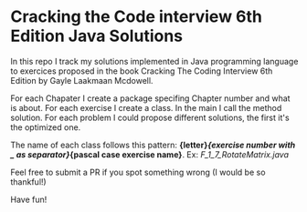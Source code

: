 # Cracking the Code interview 6th Edition Java Solutions
In this repo I track my solutions implemented in Java programming language to exercices proposed in the book Cracking The Coding Interview 6th Edition by Gayle Laakmaan Mcdowell.

For each Chapater I create a package specifing Chapter number and what is about. For each exercise I create a class. In the main I call the method solution. For each problem I could propose different solutions, the first it's the optimized one. 

The name of each class follows this pattern: 
**{letter}_{exercise number with _ as separator}_{pascal case exercise name}**.
Ex: *F_1_7_RotateMatrix.java*

Feel free to submit a PR if you spot something wrong (I would be so thankful!)

Have fun!
